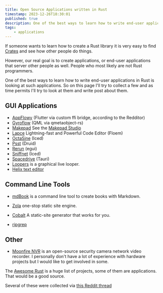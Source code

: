 ```yaml
---
title: Open Source Applications written in Rust
timestamp: 2023-12-26T18:30:01
published: true
description: One of the best ways to learn how to write end-user applications in Rust is looking at such applications.
tags:
    - applications
---
```


If someone wants to learn how to create a Rust library it is very easy to find [Crates](https://crates.io/) and see how other people do things.

However, our real goal is to create applications, or end-user applications that server other people as well. People who most likely are not Rust programmers.

One of the best ways to learn how to write end-user applications in Rust is looking at such applications. So on this page I'll try to collect a few
and as time permits I'll try to look at them and write post about them.

## GUI Applications

* [AppFlowy](https://appflowy.io/) (Flutter via custom ffi bridge, according to the Redditor)
* [Gyroflow](https://gyroflow.xyz/) (QML via qmetaobject-rs)
* [Makepad](https://makepad.nl/) See  the [Makepad Studio](https://makepad.dev/)
* [Lapce](https://lapce.dev/) Lightning-fast and Powerful Code Editor  (Floem)
* [OctaSine](https://www.octasine.com/) (Iced)
* [Psst](https://github.com/jpochyla/psst) (Druid)
* [Rerun](https://www.rerun.io/) (egui)
* [Sniffnet](https://sniffnet.net/) (Iced)
* [Spacedrive](https://www.spacedrive.com/) (Tauri)
* [Loopers](https://github.com/mwylde/loopers) is a graphical live looper.
* [Helix text editor](https://helix-editor.com/)


## Command Line Tools

* [mdBook](https://rust-lang.github.io/mdBook/) is a command line tool to create books with Markdown.
* [Zola](https://www.getzola.org/) one-stop static site engine.
* [Cobalt](https://cobalt-org.github.io/) A static-site generator that works for you.

* [ripgrep](https://github.com/BurntSushi/ripgrep)


## Other

* [Moonfire NVR](https://github.com/scottlamb/moonfire-nvr) is an open-source security camera network video recorder. I personally don't have a lot of experience with hardware projects but I would like to get involved in some.


The [Awesome Rust](https://github.com/rust-unofficial/awesome-rust) is a huge list of projects, some of them are applications. That would be a good source.

Several of these were collected via [this Reddit thread](https://www.reddit.com/r/rust/comments/18rumat/open_source_enduser_applications_written_in_rust/)

